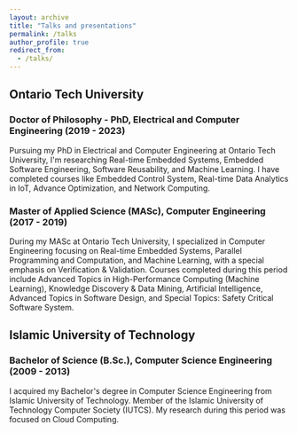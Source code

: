 ```yaml
---
layout: archive
title: "Talks and presentations"
permalink: /talks
author_profile: true
redirect_from: 
  - /talks/
---
```


## Ontario Tech University

### Doctor of Philosophy - PhD, Electrical and Computer Engineering (2019 - 2023)

Pursuing my PhD in Electrical and Computer Engineering at Ontario Tech University, I'm researching Real-time Embedded Systems, Embedded Software Engineering, Software Reusability, and Machine Learning. I have completed courses like Embedded Control System, Real-time Data Analytics in IoT, Advance Optimization, and Network Computing.

### Master of Applied Science (MASc), Computer Engineering (2017 - 2019)

During my MASc at Ontario Tech University, I specialized in Computer Engineering focusing on Real-time Embedded Systems, Parallel Programming and Computation, and Machine Learning, with a special emphasis on Verification & Validation. Courses completed during this period include Advanced Topics in High-Performance Computing (Machine Learning), Knowledge Discovery & Data Mining, Artificial Intelligence, Advanced Topics in Software Design, and Special Topics: Safety Critical Software System.

## Islamic University of Technology

### Bachelor of Science (B.Sc.), Computer Science Engineering (2009 - 2013)

I acquired my Bachelor's degree in Computer Science Engineering from Islamic University of Technology. Member of the Islamic University of Technology Computer Society (IUTCS). My research during this period was focused on Cloud Computing.
